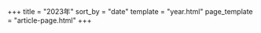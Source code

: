 +++
title = "2023年"
sort_by = "date"
template = "year.html"
page_template = "article-page.html"
+++
